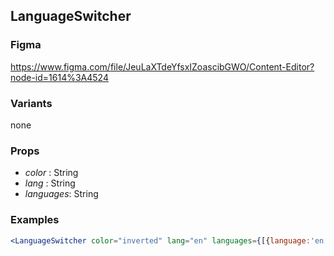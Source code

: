## LanguageSwitcher

### Figma

https://www.figma.com/file/JeuLaXTdeYfsxIZoascibGWO/Content-Editor?node-id=1614%3A4524

### Variants

none

### Props

- *color* : String
- *lang* : String
- *languages*: String

### Examples

```jsx
<LanguageSwitcher color="inverted" lang="en" languages={[{language:'en',displayName:'English'}]}/>
```
